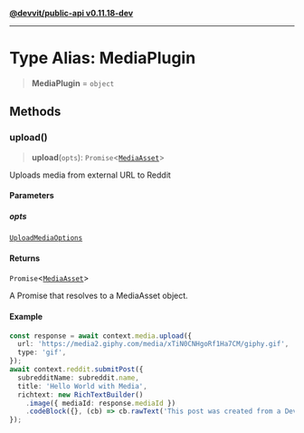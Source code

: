 [**@devvit/public-api v0.11.18-dev**](../README.md)

---

# Type Alias: MediaPlugin

> **MediaPlugin** = `object`

## Methods

<a id="upload"></a>

### upload()

> **upload**(`opts`): `Promise`\<[`MediaAsset`](MediaAsset.md)\>

Uploads media from external URL to Reddit

#### Parameters

##### opts

[`UploadMediaOptions`](UploadMediaOptions.md)

#### Returns

`Promise`\<[`MediaAsset`](MediaAsset.md)\>

A Promise that resolves to a MediaAsset object.

#### Example

```ts
const response = await context.media.upload({
  url: 'https://media2.giphy.com/media/xTiN0CNHgoRf1Ha7CM/giphy.gif',
  type: 'gif',
});
await context.reddit.submitPost({
  subredditName: subreddit.name,
  title: 'Hello World with Media',
  richtext: new RichTextBuilder()
    .image({ mediaId: response.mediaId })
    .codeBlock({}, (cb) => cb.rawText('This post was created from a Devvit App')),
});
```
